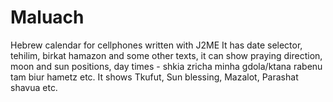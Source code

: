 # Maluach
Hebrew calendar for cellphones written with J2ME
It has date selector, tehilim, birkat hamazon and some other texts, it can show praying direction, moon and sun positions, day times - shkia zricha minha gdola/ktana rabenu tam biur hametz etc.
It shows Tkufut, Sun blessing, Mazalot, Parashat shavua etc.
